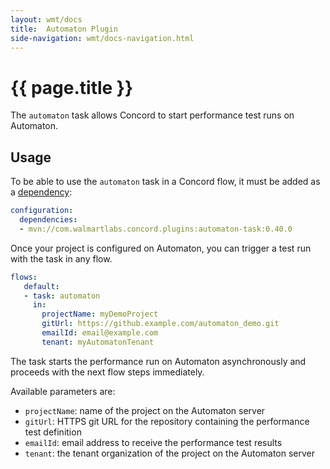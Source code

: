 ```yaml
---
layout: wmt/docs
title:  Automaton Plugin
side-navigation: wmt/docs-navigation.html
---
```


# {{ page.title }}

The `automaton` task allows Concord to start performance test runs on Automaton.

## Usage

To be able to use the `automaton` task in a Concord flow, it must be added as a
[dependency](../getting-started/concord-dsl.html#dependencies):

```yaml
configuration:
  dependencies:
  - mvn://com.walmartlabs.concord.plugins:automaton-task:0.40.0
```

Once your project is configured on Automaton, you can trigger
a test run with the task in any flow.

```yaml
flows:
   default:
   - task: automaton
     in:
       projectName: myDemoProject
       gitUrl: https://github.example.com/automaton_demo.git
       emailId: email@example.com
       tenant: myAutomatonTenant
```

The task starts the performance run on Automaton asynchronously and proceeds
with the next flow steps immediately.

Available parameters are:

- `projectName`: name of the project on the Automaton server
- `gitUrl`: HTTPS git URL for the repository containing the performance test
definition
- `emailId`: email address to receive the performance test results
- `tenant`: the tenant organization of the project on the Automaton server
